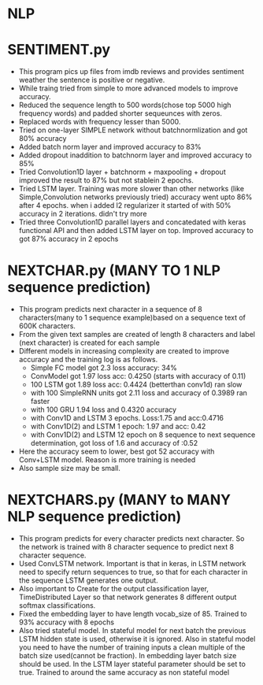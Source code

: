 # NLP
# SENTIMENT.py
* This program pics up files from imdb reviews and provides sentiment weather the sentence is positive or negative.
* While traing tried from simple to more advanced models to improve accuracy.
* Reduced the sequence length to 500 words(chose top 5000 high frequency words) and padded shorter sequeunces with zeros.
* Replaced words with frequency lesser than 5000.
* Tried on one-layer SIMPLE network without batchnormlization and got 80% accuracy
* Added batch norm layer and improved accuracy to  83%
* Added dropout inaddition to batchnorm layer and improved accuracy to 85%
* Tried Convolution1D layer + batchnorm + maxpooling + dropout improved the result to 87% but not stablein 2 epochs.
* Tried LSTM layer. Training was more slower than other networks (like Simple,Convolution networks previously tried)
  accuracy went upto 86% after 4 epochs. when i added l2 regularizer it started of with 50% accuracy in 2 iterations. didn't try more
* Tried three Convolution1D parallel layers and concatedated with keras functional API and then added LSTM layer on top. Improved accuracy to got 87% accuracy in 2 epochs

# NEXTCHAR.py (MANY TO 1 NLP sequence prediction)
* This program predicts next character in a sequence of 8 characters(many to 1 sequence example)based on a sequence text of 600K characters.
* From the given text samples are created of length 8 characters and label (next character) is created for each sample
* Different models in increasing complexity are created to improve accuracy and the training log is as follows.
  * Simple FC model got 2.3 loss accuracy: 34%
  * ConvModel got 1.97 loss acc: 0.4250 (starts with accuracy of 0.11)
  * 100 LSTM got 1.89 loss acc: 0.4424 (betterthan conv1d) ran slow
  * with 100 SimpleRNN units got 2.11 loss and accuracy of 0.3989 ran faster
  * with 100 GRU  1.94 loss and 0.4320 accuracy
  * with Conv1D and LSTM 3 epochs. Loss:1.75 and acc:0.4716
  * with Conv1D(2) and LSTM  1 epoch: 1.97 and acc: 0.42
  * with Conv1D(2) and LSTM 12 epoch on 8 sequence to next sequence
   determination, got loss of 1.6 and accuracy of :0.52
 * Here the accuracy seem to lower, best got 52 accuracy with Conv+LSTM model. Reason is more training is needed
 * Also sample size may be small.
 
 # NEXTCHARS.py (MANY to MANY NLP sequence prediction)
 * This program predicts for every character predicts next character. So the network is trained with 8 character sequence to predict next 8 character sequence.
 * Used ConvLSTM network. Important is that in keras, in LSTM network need to specify return sequences to true, so that for each character in the sequence LSTM generates one output.
 * Also important to Create for the output classification layer, TimeDistributed Layer so that network generates 8 different output softmax classifications.
 * Fixed the embedding layer to have length vocab_size of 85. Trained to 93%
    accuracy with 8 epochs
 * Also tried stateful model. In stateful model for next batch the previous LSTM hidden state is used, otherwise it is ignored.
   Also in stateful model you need to have the number of training inputs a clean multiple of the batch size used(cannot be fraction). In embedding layer batch size should be used. In the LSTM layer stateful parameter should be set to true. Trained to around the same accuracy as non stateful model

